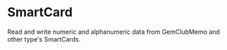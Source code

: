 # SmartCard
Read and write numeric and alphanumeric data from GemClubMemo and other type's SmartCards.
